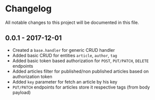 # Changelog
All notable changes to this project will be documented in this file.

## 0.0.1 - 2017-12-01
- Created a `base.handler` for generic CRUD handler
- Added basic CRUD for entities `article`, `author`, `tag`
- Added basic token based authorization for `POST`, `PUT/PATCH`, `DELETE` endpoints
- Added articles filter for published/non published articles based on authorization token
- Added `key` parameter for fetch an article by his key
- `PUT/PATCH` endpoints for articles store it respective tags (from body payload)
